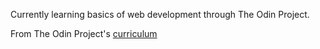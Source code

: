 Currently learning basics of web development through The Odin Project.

From The Odin Project's [curriculum](http://www.theodinproject.com/courses/web-development-101/lessons/html-css)
